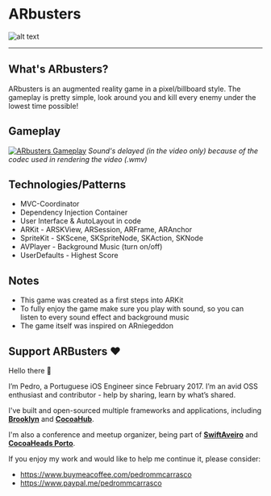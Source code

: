# ARbusters

![alt text](https://github.com/pedrommcarrasco/ARbusters/blob/master/screenshots.png)

----
## What's ARbusters?
ARbusters is an augmented reality game in a pixel/billboard style. The gameplay is pretty simple, look around you and kill every enemy under the lowest time possible!

## Gameplay
[![ARbusters Gameplay](https://github.com/pedrommcarrasco/ARbusters/blob/master/thumbnail.png)](https://youtu.be/-gL7m_d2hdY "Click to watch ARbusters) Gameplay")
*Sound's delayed (in the video only) because of the codec used in rendering the video (.wmv)*


## Technologies/Patterns
* MVC-Coordinator
* Dependency Injection Container
* User Interface & AutoLayout in code
* ARKit - ARSKView, ARSession, ARFrame, ARAnchor
* SpriteKit - SKScene, SKSpriteNode, SKAction, SKNode
* AVPlayer - Background Music (turn on/off)
* UserDefaults  - Highest Score

## Notes
* This game was created as a first steps into ARKit
* To fully enjoy the game make sure you play with sound, so you can listen to every sound effect and background music
* The game itself was inspired on ARniegeddon

## Support ARBusters ❤️

Hello there 👋

I’m Pedro, a Portuguese iOS Engineer since February 2017. I’m an avid OSS enthusiast and contributor - help by sharing, learn by what’s shared.

I've built and open-sourced multiple frameworks and applications, including **[Brooklyn](https://github.com/pedrommcarrasco/Brooklyn)** and **[CocoaHub](https://cocoahub.app)**.

I'm also a conference and meetup organizer, being part of **[SwiftAveiro](https://swiftaveiro.xyz)** and **[CocoaHeads Porto](https://www.meetup.com/CocoaHeads-Porto/)**.

If you enjoy my work and would like to help me continue it, please consider:
* https://www.buymeacoffee.com/pedrommcarrasco
* https://www.paypal.me/pedrommcarrasco
